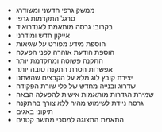 - ממשק גרפי חדשני ומשודרג
- סרגל התקדמות גרפי
- בקרוב: גרסה מותאמת לאנדרואיד
- אייקון חדש ומודרני
- הוספת מידע מפורט על שגיאות
- הוספת הודעת אזהרה לפני הפעלה
- התקנה פשוטה ומתקדמת יותר
- אפשרות הסרת התקנה טובה יותר
- יצירת קובץ לוג מלא על הקבצים שהשתנו
- שדרוג ובנייה מחדש של כלי שורת הפקודה
- שמירת הגדרות מותאמות אישית להפעלה הבאה
- גרסה ניידת לשימוש מהיר ללא צורך בהתקנה
- תיקוני באגים
- התאמת התצוגה למסכי מחשב קטנים